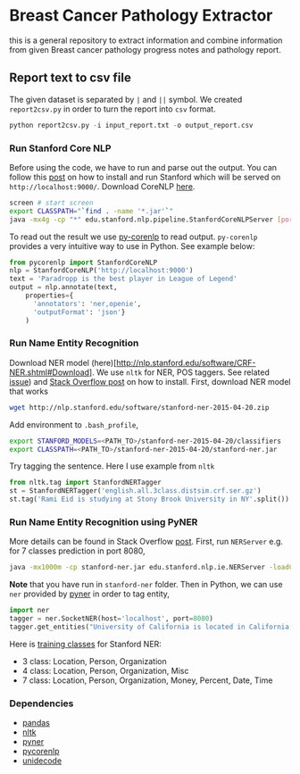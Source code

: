 # Breast Cancer Pathology Extractor

this is a general repository to extract information and combine
information from given Breast cancer pathology progress notes and
pathology report.


## Report text to csv file

The given dataset is separated by `|` and `||` symbol. We created `report2csv.py`
in order to turn the report into `csv` format.

```python
python report2csv.py -i input_report.txt -o output_report.csv
```


### Run Stanford Core NLP

Before using the code, we have to run and parse out the output.
You can follow this [post](http://titipata.github.io/2016/03/02/stanford-nlp.html)
on how to install and run Stanford which will be served on `http://localhost:9000/`.
Download CoreNLP [here](http://stanfordnlp.github.io/CoreNLP/index.html).

```bash
screen # start screen
export CLASSPATH="`find . -name '*.jar'`"
java -mx4g -cp "*" edu.stanford.nlp.pipeline.StanfordCoreNLPServer [port?] # run server
```

To read out the result we use [py-corenlp](https://github.com/smilli/py-corenlp)
to read output. `py-corenlp` provides a very intuitive way to use in Python.
See example below:

```python
from pycorenlp import StanfordCoreNLP
nlp = StanfordCoreNLP('http://localhost:9000')
text = 'Paradropp is the best player in League of Legend'
output = nlp.annotate(text,
    properties={
      'annotators': 'ner,openie',
      'outputFormat': 'json'}
    )
```


### Run Name Entity Recognition

Download NER model (here)[http://nlp.stanford.edu/software/CRF-NER.shtml#Download].
We use `nltk` for NER, POS taggers. See related [issue](https://github.com/nltk/nltk/issues/1239))
and [Stack Overflow post](http://stackoverflow.com/questions/13883277/stanford-parser-and-nltk/34112695#34112695)
on how to install. First, download NER model that works

```bash
wget http://nlp.stanford.edu/software/stanford-ner-2015-04-20.zip
```

Add environment to `.bash_profile`,

```bash
export STANFORD_MODELS=<PATH_TO>/stanford-ner-2015-04-20/classifiers
export CLASSPATH=<PATH_TO>/stanford-ner-2015-04-20/stanford-ner.jar
```

Try tagging the sentence. Here I use example from `nltk`

```python
from nltk.tag import StanfordNERTagger
st = StanfordNERTagger('english.all.3class.distsim.crf.ser.gz')
st.tag('Rami Eid is studying at Stony Brook University in NY'.split())
```

### Run Name Entity Recognition using PyNER

More details can be found in Stack Overflow  [post](http://stackoverflow.com/questions/15722802/how-do-i-use-python-interface-of-stanford-nernamed-entity-recogniser).
First, run `NERServer` e.g. for 7 classes prediction in port 8080,

```bash
java -mx1000m -cp stanford-ner.jar edu.stanford.nlp.ie.NERServer -loadClassifier classifiers/english.muc.7class.distsim.crf.ser.gz -port 8080 -outputFormat inlineXML
```

**Note** that you have run in `stanford-ner` folder. Then in Python, we can use
`ner` provided by [pyner](https://github.com/dat/pyner) in order to tag entity,

```python
import ner
tagger = ner.SocketNER(host='localhost', port=8080)
tagger.get_entities("University of California is located in California, United States")
```

Here is [training classes](http://nlp.stanford.edu/software/CRF-NER.shtml)
for Stanford NER:

- 3 class:	Location, Person, Organization
- 4 class:	Location, Person, Organization, Misc
- 7 class:	Location, Person, Organization, Money, Percent, Date, Time


### Dependencies

- [pandas](http://pandas.pydata.org/)
- [nltk](http://www.nltk.org/)
- [pyner](https://github.com/dat/pyner)
- [pycorenlp](https://github.com/smilli/py-corenlp)
- [unidecode](https://pypi.python.org/pypi/Unidecode)
